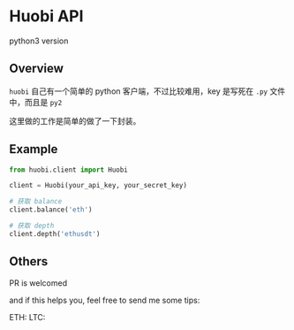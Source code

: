 # Huobi API

python3 version

## Overview

`huobi` 自己有一个简单的 python 客户端，不过比较难用，key 是写死在 `.py` 文件中，而且是 `py2`

这里做的工作是简单的做了一下封装。

## Example 

```python
from huobi.client import Huobi

client = Huobi(your_api_key, your_secret_key)

# 获取 balance
client.balance('eth')

# 获取 depth 
client.depth('ethusdt')

```

## Others 

PR is welcomed

and if this helps you, feel free to send me some tips:

ETH: 
LTC: 
